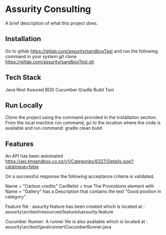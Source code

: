 # Assurity Consulting
A brief description of what this project does.

## Installation
Go to gitlab https://gitlab.com/assurity/sandboxTest and run the following command in your system
git clone https://gitlab.com/assurity/sandboxTest.git

## Tech Stack
Java
Rest Assured
BDD Cucumber
Gradle Build Tool

## Run Locally
Clone the project using the command provided in the Installation section. From the local machine run command, go to the location where the code is available and run command: gradle clean build

## Features
An API has been automated
https://api.tmsandbox.co.nz/v1/Categories/6327/Details.json?catalogue=false

On a successful response the following acceptance criteria is validated.

Name = "Carbon credits" CanRelist = true The Promotions element with Name = "Gallery" has a Description that contains the text "Good position in category"

Feature file : assurity.feature has been created which is located at : assurity\src\test\resources\features\assurity.feature

Cucumber Runner: A runner file is also available which is located at : assurity\src\test\java\runner\CucumberRunner.java